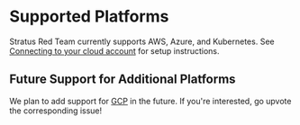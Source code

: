 # Supported Platforms

Stratus Red Team currently supports AWS, Azure, and Kubernetes. 
See [Connecting to your cloud account](https://stratus-red-team.cloud/user-guide/getting-started/#connecting-to-your-cloud-account) for setup instructions.

## Future Support for Additional Platforms

We plan to add support for [GCP](https://github.com/DataDog/stratus-red-team/issues/53) in the future.
If you're interested, go upvote the corresponding issue!